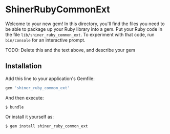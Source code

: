 # ShinerRubyCommonExt

Welcome to your new gem! In this directory, you'll find the files you need to be able to package up your Ruby library into a gem. Put your Ruby code in the file `lib/shiner_ruby_common_ext`. To experiment with that code, run `bin/console` for an interactive prompt.

TODO: Delete this and the text above, and describe your gem

## Installation

Add this line to your application's Gemfile:

```ruby
gem 'shiner_ruby_common_ext'
```

And then execute:

    $ bundle

Or install it yourself as:

    $ gem install shiner_ruby_common_ext

